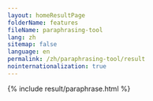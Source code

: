 ```yaml
---
layout: homeResultPage
folderName: features
fileName: paraphrasing-tool
lang: zh
sitemap: false
language: en
permalink: /zh/paraphrasing-tool/result
nointernationalization: true
---
```

{% include result/paraphrase.html %}

<script src="/js/result/paraprashing.js" data-foldername="{{page.folderName}}" data-lang="{{page.lang}}"></script>